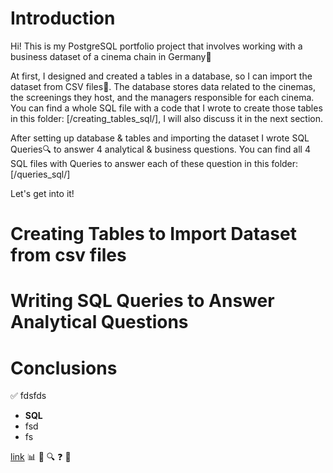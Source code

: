 # Introduction
Hi! This is my PostgreSQL portfolio project that involves working with a business dataset of a cinema 
chain in Germany🎦 

At first, I designed and created a tables in a database, so I can import the dataset 
from CSV files📅. The database stores data related to the cinemas, the screenings they host, and the 
managers responsible for each cinema. You can find a whole SQL file with a code that I wrote to create 
those tables in this folder: [/creating_tables_sql/], I will also discuss it in the next section.

After setting up database & tables and importing the dataset I wrote SQL Queries🔍 to answer 4
analytical & business questions. You can find all 4 SQL files with Queries to answer each of these 
question in this folder: [/queries_sql/]

Let's get into it!

# Creating Tables to Import Dataset from csv files


# Writing SQL Queries to Answer Analytical Questions



# Conclusions
✅
fdsfds
- **SQL**
- fsd
- fs

[link](//)
📊
📅
🔍
❓
🎦
